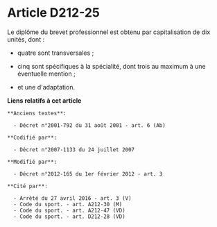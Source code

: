 # Article D212-25

Le diplôme du brevet professionnel est obtenu par capitalisation de dix unités, dont : 

- quatre sont transversales ; 

- cinq sont spécifiques à la spécialité, dont trois au maximum à une éventuelle mention ; 

- et une d'adaptation.

**Liens relatifs à cet article**

	**Anciens textes**:

	  - Décret n°2001-792 du 31 août 2001 - art. 6 (Ab)

	**Codifié par**:

	  - Décret n°2007-1133 du 24 juillet 2007

	**Modifié par**:

	  - Décret n°2012-165 du 1er février 2012 - art. 3

	**Cité par**:

	  - Arrêté du 27 avril 2016 - art. 3 (V)
	  - Code du sport. - art. A212-30 (M)
	  - Code du sport. - art. A212-47 (VD)
	  - Code du sport. - art. D212-28 (VD)
